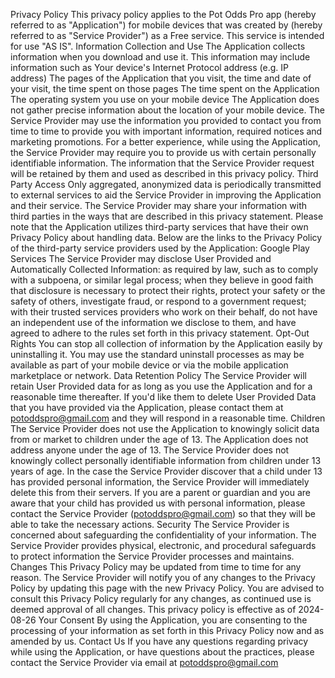 Privacy Policy
This privacy policy applies to the Pot Odds Pro app (hereby referred to as "Application") for mobile devices that was created by (hereby referred to as "Service Provider") as a Free service. This service is intended for use "AS IS".
Information Collection and Use
The Application collects information when you download and use it. This information may include information such as
Your device's Internet Protocol address (e.g. IP address)
The pages of the Application that you visit, the time and date of your visit, the time spent on those pages
The time spent on the Application
The operating system you use on your mobile device
The Application does not gather precise information about the location of your mobile device.
The Service Provider may use the information you provided to contact you from time to time to provide you with important information, required notices and marketing promotions.
For a better experience, while using the Application, the Service Provider may require you to provide us with certain personally identifiable information. The information that the Service Provider request will be retained by them and used as described in this privacy policy.
Third Party Access
Only aggregated, anonymized data is periodically transmitted to external services to aid the Service Provider in improving the Application and their service. The Service Provider may share your information with third parties in the ways that are described in this privacy statement.
Please note that the Application utilizes third-party services that have their own Privacy Policy about handling data. Below are the links to the Privacy Policy of the third-party service providers used by the Application:
Google Play Services
The Service Provider may disclose User Provided and Automatically Collected Information:
as required by law, such as to comply with a subpoena, or similar legal process;
when they believe in good faith that disclosure is necessary to protect their rights, protect your safety or the safety of others, investigate fraud, or respond to a government request;
with their trusted services providers who work on their behalf, do not have an independent use of the information we disclose to them, and have agreed to adhere to the rules set forth in this privacy statement.
Opt-Out Rights
You can stop all collection of information by the Application easily by uninstalling it. You may use the standard uninstall processes as may be available as part of your mobile device or via the mobile application marketplace or network.
Data Retention Policy
The Service Provider will retain User Provided data for as long as you use the Application and for a reasonable time thereafter. If you'd like them to delete User Provided Data that you have provided via the Application, please contact them at potoddspro@gmail.com and they will respond in a reasonable time.
Children
The Service Provider does not use the Application to knowingly solicit data from or market to children under the age of 13.
The Application does not address anyone under the age of 13. The Service Provider does not knowingly collect personally identifiable information from children under 13 years of age. In the case the Service Provider discover that a child under 13 has provided personal information, the Service Provider will immediately delete this from their servers. If you are a parent or guardian and you are aware that your child has provided us with personal information, please contact the Service Provider (potoddspro@gmail.com) so that they will be able to take the necessary actions.
Security
The Service Provider is concerned about safeguarding the confidentiality of your information. The Service Provider provides physical, electronic, and procedural safeguards to protect information the Service Provider processes and maintains.
Changes
This Privacy Policy may be updated from time to time for any reason. The Service Provider will notify you of any changes to the Privacy Policy by updating this page with the new Privacy Policy. You are advised to consult this Privacy Policy regularly for any changes, as continued use is deemed approval of all changes.
This privacy policy is effective as of 2024-08-26
Your Consent
By using the Application, you are consenting to the processing of your information as set forth in this Privacy Policy now and as amended by us.
Contact Us
If you have any questions regarding privacy while using the Application, or have questions about the practices, please contact the Service Provider via email at potoddspro@gmail.com
